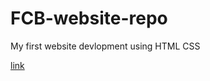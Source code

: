# FCB-website-repo

My first website devlopment using HTML CSS 

[link](https://simonsimanta.github.io/FC-Barcelona/site/)
